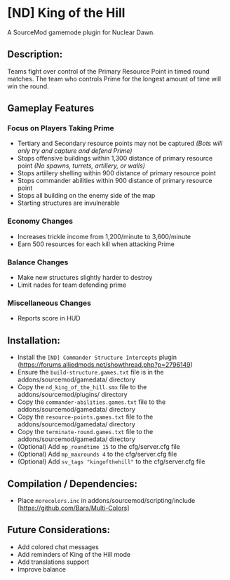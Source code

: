 # [ND] King of the Hill

A SourceMod gamemode plugin for Nuclear Dawn.

## Description:
Teams fight over control of the Primary Resource Point in timed round matches.
The team who controls Prime for the longest amount of time will win the round.

## Gameplay Features
### Focus on Players Taking Prime
- Tertiary and Secondary resource points may not be captured
*(Bots will only try and capture and defend Prime)*
- Stops offensive buildings within 1,300 distance of primary resource point
*(No spawns, turrets, artillery, or walls)*
- Stops artillery shelling within 900 distance of primary resource point
- Stops commander abilities within 900 distance of primary resource point
- Stops all building on the enemy side of the map
- Starting structures are invulnerable
### Economy Changes
- Increases trickle income from 1,200/minute to 3,600/minute
- Earn 500 resources for each kill when attacking Prime
### Balance Changes
- Make new structures slightly harder to destroy
- Limit nades for team defending prime
### Miscellaneous Changes
- Reports score in HUD

## Installation:
- Install the `[ND] Commander Structure Intercepts` plugin (https://forums.alliedmods.net/showthread.php?p=2796149)
- Ensure the `build-structure.games.txt` file is in the addons/sourcemod/gamedata/ directory
- Copy the `nd_king_of_the_hill.smx` file to the addons/sourcemod/plugins/ directory
- Copy the `commander-abilities.games.txt` file to the addons/sourcemod/gamedata/ directory
- Copy the `resource-points.games.txt` file to the addons/sourcemod/gamedata/ directory
- Copy the `terminate-round.games.txt` file to the addons/sourcemod/gamedata/ directory
- (Optional) Add `mp_roundtime 15` to the cfg/server.cfg file
- (Optional) Add `mp_maxrounds 4` to the cfg/server.cfg file
- (Optional) Add `sv_tags "kingofthehill"` to the cfg/server.cfg file

## Compilation / Dependencies:
- Place `morecolors.inc` in addons/sourcemod/scripting/include [https://github.com/Bara/Multi-Colors]

## Future Considerations:
- Add colored chat messages
- Add reminders of King of the Hill mode
- Add translations support
- Improve balance
